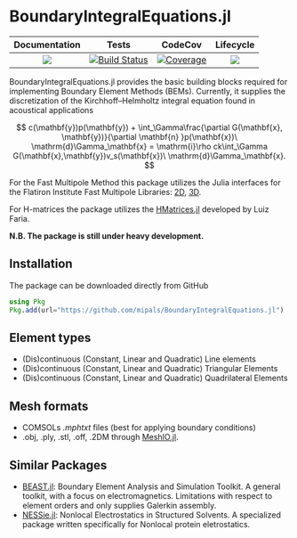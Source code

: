 # BoundaryIntegralEquations.jl

| **Documentation**   |  **Tests**     | **CodeCov** | **Lifecycle** |
|:--------:|:---------------:|:-------:|:-------:
|[![](https://img.shields.io/badge/docs-online-blue.svg)](https://mipals.github.io/BoundaryIntegralEquations.jl/dev/)| [![Build Status](https://github.com/mipals/BoundaryIntegralEquations.jl/actions/workflows/CI.yml/badge.svg?branch=main)](https://github.com/mipals/BoundaryIntegralEquations.jl/actions/workflows/CI.yml?query=branch%3Amain) | [![Coverage](https://codecov.io/gh/mipals/BoundaryIntegralEquations.jl/branch/main/graph/badge.svg)](https://codecov.io/gh/mipals/BoundaryIntegralEquations.jl)| ![](https://img.shields.io/badge/Lifecycle-Unstable-yellow)| 


BoundaryIntegralEquations.jl provides the basic building blocks required for implementing Boundary Element Methods (BEMs). Currently, it supplies the discretization of the Kirchhoff–Helmholtz integral equation found in acoustical applications

$$
c(\mathbf{y})p(\mathbf{y}) + \int_\Gamma\frac{\partial G(\mathbf{x}, \mathbf{y})}{\partial \mathbf{n} }p(\mathbf{x})\ \mathrm{d}\Gamma_\mathbf{x} = \mathrm{i}\rho ck\int_\Gamma G(\mathbf{x},\mathbf{y})v_s(\mathbf{x})\ \mathrm{d}\Gamma_\mathbf{x}.
$$

For the Fast Multipole Method this package utilizes the Julia interfaces for the Flatiron Institute Fast Multipole Libraries: [2D](https://github.com/mipals/FMM2D.jl), [3D](https://github.com/flatironinstitute/FMM3D/tree/master/julia).

For H-matrices the package utilizes the [HMatrices.jl](https://github.com/WaveProp/HMatrices.jl) developed by Luiz Faria.

**N.B. The package is still under heavy development.**

## Installation
The package can be downloaded directly from GitHub 

```julia
using Pkg
Pkg.add(url="https://github.com/mipals/BoundaryIntegralEquations.jl")
```

## Element types
* (Dis)continuous (Constant, Linear and Quadratic) Line elements
* (Dis)continuous (Constant, Linear and Quadratic) Triangular Elements
* (Dis)continuous (Constant, Linear and Quadratic) Quadrilateral Elements

## Mesh formats
* COMSOLs *.mphtxt* files (best for applying boundary conditions)
* .obj, .ply, .stl, .off, .2DM through [MeshIO.jl](https://github.com/JuliaIO/MeshIO.jl).

## Similar Packages
* [BEAST.jl](https://github.com/krcools/BEAST.jl): Boundary Element Analysis and Simulation Toolkit. A general toolkit, with a focus on electromagnetics. Limitations with respect to element orders and only supplies Galerkin assembly. 
* [NESSie.jl](https://github.com/tkemmer/NESSie.jl): Nonlocal Electrostatics in Structured Solvents. A specialized package written specifically for Nonlocal protein eletrostatics. 
